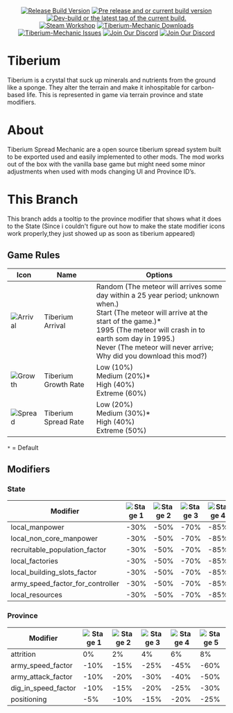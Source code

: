 <p align="center">
 <a href="https://github.com/TiberiumWorld/Tiberium-Mechanic/releases/latest"><img src="https://img.shields.io/github/release/TiberiumWorld/Tiberium-Mechanic.svg?style=for-the-badge&label=Release%20Build" alt="Release Build Version"></a>
 <a href="https://github.com/TiberiumWorld/Tiberium-Mechanic/releases/"><img src="https://img.shields.io/github/release/TiberiumWorld/Tiberium-Mechanic/all.svg?style=for-the-badge&label=Pre-release" alt="Pre release and or current build version"></a>
 <a href="https://github.com/TiberiumWorld/Tiberium-Mechanic/tags"><img src="https://img.shields.io/github/tag/TiberiumWorld/Tiberium-Mechanic.svg?style=for-the-badge&colorB=df2d00&label=Latest%20Tag" alt="Dev-build or the latest tag of the current build."></a><br>
 <a href="https://steamcommunity.com/sharedfiles/filedetails/?id=2374598544"><img src="https://img.shields.io/endpoint.svg?url=https%3A%2F%2Fshieldsio-steam-workshop.jross.me%2F2374598544&style=for-the-badge" alt="Steam Workshop"></a>
 <a href="https://github.com/TiberiumWorld/Tiberium-Mechanic/releases/latest"><img src="https://img.shields.io/github/downloads/TiberiumWorld/Tiberium-Mechanic/total.svg?style=for-the-badge&label=Downloads" alt="Tiberium-Mechanic Downloads"></a>
 <a href="https://github.com/TiberiumWorld/Tiberium-Mechanic/issues"><img src="https://img.shields.io/github/issues-raw/TiberiumWorld/Tiberium-Mechanic.svg?style=for-the-badge&label=Issues" alt="Tiberium-Mechanic Issues"></a>
 <a href="https://discord.gg/frDEmchRQx"><img src="https://img.shields.io/badge/Discord-Join-blue.svg?logo=Discord&style=for-the-badge" alt="Join Our Discord"></a>
 <a href="https://github.com/TiberiumWorld/Tiberium-Mechanic/projects/1#column-12546832"><img src="https://img.shields.io/badge/Roadmap-Plans-yellow.svg?style=for-the-badge" alt="Join Our Discord"></a>
</p>

# Tiberium
Tiberium is a crystal that suck up minerals and nutrients from the ground like a sponge. They alter the terrain and make it inhospitable for carbon-based life. This is represented in game via terrain province and state modifiers.

# About
Tiberium Spread Mechanic are a open source tiberium spread system built to be exported used and easily implemented to other mods. The mod works out of the box with the vanilla base game but might need some minor adjustments when used with mods changing UI and Province ID’s.

# This Branch
This branch adds a tooltip to the province modifier that shows what it does to the State (Since i couldn't figure out how to make the state modifier icons work properly,they just showed up as soon as tiberium appeared)

## Game Rules
| Icon | Name  | Options     |
|------|-------|-------------| 
| ![Arrival](https://github.com/TiberiumWorld/Tiberium-Spread-Mechanic/blob/main/gfx/game_rules/rule_astroid.png?raw=true) | Tiberium Arrival     | Random (The meteor will arrives some day within a 25 year period; unknown when.)<br>Start (The meteor will arrive at the start of the game.)*<br>1995 (The meteor will crash in to earth som day in 1995.)<br>Never (The meteor will never arrive; Why did you download this mod?)
| ![Growth](https://github.com/TiberiumWorld/Tiberium-Spread-Mechanic/blob/main/gfx/game_rules/rule_growth.png?raw=true)   | Tiberium Growth Rate | Low (10%)<br>Medium (20%)*<br>High (40%)<br>Extreme (60%) |
| ![Spread](https://github.com/TiberiumWorld/Tiberium-Spread-Mechanic/blob/main/gfx/game_rules/rule_spread.png?raw=true)   | Tiberium Spread Rate | Low (20%)<br>Medium (30%)*<br>High (40%)<br>Extreme (50%) |

`*` = Default

## Modifiers
### State
|  Modifier            |  ![Stage 1](https://github.com/TiberiumWorld/Tiberium-Spread-Mechanic/blob/main/gfx/interface/modifiers_tiberium_infestation_0_icon.png?raw=true) | ![Stage 2](https://github.com/TiberiumWorld/Tiberium-Spread-Mechanic/blob/main/gfx/interface/modifiers_tiberium_infestation_1_icon.png?raw=true)  | ![Stage 3](https://github.com/TiberiumWorld/Tiberium-Spread-Mechanic/blob/main/gfx/interface/modifiers_tiberium_infestation_2_icon.png?raw=true)  | ![Stage 4](https://github.com/TiberiumWorld/Tiberium-Spread-Mechanic/blob/main/gfx/interface/modifiers_tiberium_infestation_3_icon.png?raw=true) | ![Stage 5](https://github.com/TiberiumWorld/Tiberium-Spread-Mechanic/blob/main/gfx/interface/modifiers_tiberium_infestation_4_icon.png?raw=true)  |
|------------------------------------|----------|----------|----------|----------|-----------|
|  local_manpower                    |    -30%  |    -50%  |    -70%  |    -85%  |    -100%  |
|  local_non_core_manpower           |    -30%  |    -50%  |    -70%  |    -85%  |    -100%  |
|  recruitable_population_factor     |    -30%  |    -50%  |    -70%  |    -85%  |    -100%  |
|  local_factories                   |    -30%  |    -50%  |    -70%  |    -85%  |    -100%  |
|  local_building_slots_factor       |    -30%  |    -50%  |    -70%  |    -85%  |    -100%  |
|  army_speed_factor_for_controller  |    -30%  |    -50%  |    -70%  |    -85%  |    -100%  |
|  local_resources                   |    -30%  |    -50%  |    -70%  |    -85%  |    -100%  |

### Province
|  Modifier            |  ![Stage 1](https://github.com/TiberiumWorld/Tiberium-Spread-Mechanic/blob/main/gfx/interface/modifiers_tiberium_infestation_0_icon.png?raw=true) | ![Stage 2](https://github.com/TiberiumWorld/Tiberium-Spread-Mechanic/blob/main/gfx/interface/modifiers_tiberium_infestation_1_icon.png?raw=true)  | ![Stage 3](https://github.com/TiberiumWorld/Tiberium-Spread-Mechanic/blob/main/gfx/interface/modifiers_tiberium_infestation_2_icon.png?raw=true)  | ![Stage 4](https://github.com/TiberiumWorld/Tiberium-Spread-Mechanic/blob/main/gfx/interface/modifiers_tiberium_infestation_3_icon.png?raw=true) | ![Stage 5](https://github.com/TiberiumWorld/Tiberium-Spread-Mechanic/blob/main/gfx/interface/modifiers_tiberium_infestation_4_icon.png?raw=true)  |
|----------------------|----------|----------|----------|----------|----------|
|  attrition           |      0%  |      2%  |      4%  |      6%  |      8%  |
|  army_speed_factor   |    -10%  |    -15%  |    -25%  |    -45%  |    -60%  |
|  army_attack_factor  |    -10%  |    -20%  |    -30%  |    -40%  |    -50%  |
|  dig_in_speed_factor |    -10%  |    -15%  |    -20%  |    -25%  |    -30%  |
|  positioning         |     -5%  |    -10%  |    -15%  |    -20%  |    -25%  |
